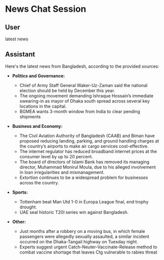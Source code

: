 # News Chat Session

## User
latest news

## Assistant
Here's the latest news from Bangladesh, according to the provided sources:

*   **Politics and Governance:**

    *   Chief of Army Staff General Waker-Uz-Zaman said the national election should be held by December this year.
    *   The ongoing movement demanding Ishraque Hossain’s immediate swearing-in as mayor of Dhaka south spread across several key locations in the capital.
    *   BGMEA wants 3-month window from India to clear pending shipments

*   **Business and Economy:**

    *   The Civil Aviation Authority of Bangladesh (CAAB) and Biman have proposed reducing landing, parking, and ground handling charges at the country’s airports to make air cargo services cost-effective.
    *   The internet regulator has reduced broadband internet prices at the consumer level by up to 20 percent.
    *   The board of directors of Islami Bank has removed its managing director, Muhammad Monirul Moula, due to his alleged involvement in loan irregularities and mismanagement.
    *   Extortion continues to be a widespread problem for businesses across the country.

*   **Sports:**

    *   Tottenham beat Man Utd 1-0 in Europa League final, end trophy drought.
    *   UAE seal historic T20I series win against Bangladesh.

*   **Other:**

    *   Just months after a robbery on a moving bus, in which female passengers were allegedly sexually assaulted, a similar incident occurred on the Dhaka-Tangail highway on Tuesday night.
    *   Experts suggest urgent Catch-Neuter-Vaccinate-Release method to combat vaccine shortage that leaves Ctg vulnerable to rabies threat

